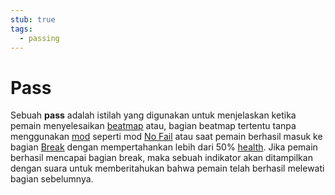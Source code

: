 ```yaml
---
stub: true
tags:
  - passing
---
```


# Pass

Sebuah **pass** adalah istilah yang digunakan untuk menjelaskan ketika pemain menyelesaikan [beatmap](/wiki/Beatmap) atau, bagian beatmap tertentu tanpa menggunakan [mod](/wiki/Game_modifier) seperti mod [No Fail](/wiki/Game_modifier/No_Fail) atau saat pemain berhasil masuk ke bagian [Break](/wiki/Beatmap/Break) dengan mempertahankan lebih dari 50% [health](/wiki/Gameplay/Health). Jika pemain berhasil mencapai bagian break, maka sebuah indikator akan ditampilkan dengan suara untuk memberitahukan bahwa pemain telah berhasil melewati bagian sebelumnya.
